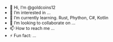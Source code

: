 - 👋 Hi, I’m @goldcoins12
- 👀 I’m interested in ...
- 🌱 I’m currently learning. Rust, Phython, C#, Kotlin
- 💞️ I’m looking to collaborate on ...
- 📫 How to reach me ...
- ⚡ Fun fact: ...

<!---
goldcoins12/goldcoins12 is a ✨ special ✨ repository because its `README.md` (this file) appears on your GitHub profile.
You can click the Preview link to take a look at your changes.
--->
